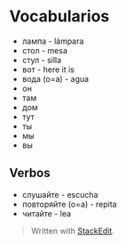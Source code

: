 # Vocabularios

- лампа - lámpara
- стол - mesa
- стул - silla
- вот - here it is
- вода (o=a) - agua
- он
- там
- дом
- тут
- ты
- мы
- вы

## Verbos

- слушайте - escucha
- повторяйте (o=a) - repita
- читайте - lea

> Written with [StackEdit](https://stackedit.io/).
<!--stackedit_data:
eyJoaXN0b3J5IjpbMzczOTg0OTkwXX0=
-->